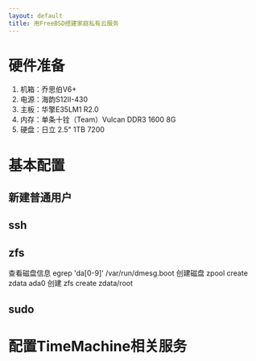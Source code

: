 ```yaml
---
layout: default
title: 用FreeBSD搭建家庭私有云服务
---
```


# 硬件准备
1. 机箱：乔思伯V6+
2. 电源：海韵S12II-430
3. 主板：华擎E35LM1 R2.0
4. 内存：单条十铨（Team）Vulcan DDR3 1600 8G
5. 硬盘：日立 2.5" 1TB 7200

# 基本配置

## 新建普通用户

## ssh

## zfs
查看磁盘信息
egrep 'da[0-9]' /var/run/dmesg.boot
创建磁盘
zpool create zdata ada0
创建
zfs create zdata/root

## sudo

# 配置TimeMachine相关服务



